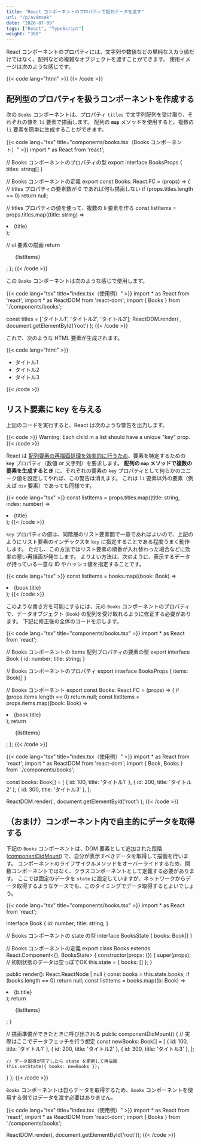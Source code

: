 ```yaml
---
title: "React コンポーネントのプロパティで配列データを渡す"
url: "/p/av9mxak"
date: "2020-07-09"
tags: ["React", "TypeScript"]
weight: "300"
---
```


React コンポーネントのプロパティには、文字列や数値などの単純なスカラ値だけではなく、配列などの複雑なオブジェクトを渡すことができます。
使用イメージは次のような感じです。

{{< code lang="html" >}}
<MyComponent values={配列変数} />
{{< /code >}}

配列型のプロパティを扱うコンポーネントを作成する
----

次の `Books` コンポーネントは、プロパティ `titles` で文字列配列を受け取り、それぞれの値を `li` 要素で描画します。
配列の __`map`__ メソッドを使用すると、複数の `li` 要素を簡単に生成することができます。

{{< code lang="tsx" title="components/books.tsx（Books コンポーネント）" >}}
import * as React from 'react';

// Books コンポーネントのプロパティの型
export interface BooksProps {
  titles: string[]
}

// Books コンポーネントの定義
export const Books: React.FC<BooksProps> = (props) => {
  // titles プロパティの要素数が 0 であれば何も描画しない
  if (props.titles.length == 0) return null;

  // titles プロパティの値を使って、複数の li 要素を作る
  const listItems = props.titles.map((title: string) =>
    <li>{title}</li>
  );

  // ul 要素の描画
  return <ul>{listItems}</ul>;
};
{{< /code >}}

この `Books` コンポーネントは次のような感じで使用します。

{{< code lang="tsx" title="index.tsx（使用例）" >}}
import * as React from 'react';
import * as ReactDOM from 'react-dom';
import { Books } from './components/books';

const titles = ['タイトル1', 'タイトル2', 'タイトル3'];
ReactDOM.render(
  <Books titles={titles} />,
  document.getElementById('root')
);
{{< /code >}}

これで、次のような HTML 要素が生成されます。

{{< code lang="html" >}}
<ul>
  <li>タイトル1</li>
  <li>タイトル2</li>
  <li>タイトル3</li>
</ul>
{{< /code >}}


リスト要素に key を与える
----

上記のコードを実行すると、React は次のような警告を出力します。

{{< code >}}
Warning: Each child in a list should have a unique "key" prop.
{{< /code >}}

React は [配列要素の再描画処理を効率的に行うため](https://ja.reactjs.org/docs/reconciliation.html#recursing-on-children)、要素を特定するための __`key`__ プロパティ（数値 or 文字列）を要求します。
__配列の `map` メソッドで複数の要素を生成するとき__ に、それぞれの要素の `key` プロパティとして何らかのユニーク値を設定してやれば、この警告は消えます。
これは `li` 要素以外の要素（例えば `div` 要素）であっても同様です。

{{< code lang="tsx" >}}
const listItems = props.titles.map((title: string, index: number) =>
  <li key={index}>{title}</li>
);
{{< /code >}}

`key` プロパティの値は、同階層のリスト要素間で一意であればよいので、上記のようにリスト要素のインデックスを `key` に指定することである程度うまく動作します。
ただし、この方法ではリスト要素の順番が入れ替わった場合などに効率の悪い再描画が発生します。
よりよい方法は、次のように、表示するデータが持っている一意な ID やハッシュ値を指定することです。

{{< code lang="tsx" >}}
const listItems = books.map((book: Book) =>
  <li key={book.id}>{book.title}</li>
);
{{< /code >}}

このような書き方を可能にするには、元の `Books` コンポーネントのプロパティで、データオブジェクト (`Book`) の配列を受け取れるように修正する必要があります。
下記に修正後の全体のコードを示します。

{{< code lang="tsx" title="components/books.tsx" >}}
import * as React from 'react';

// Books コンポーネントの items 配列プロパティの要素の型
export interface Book {
  id: number;
  title: string;
}

// Books コンポーネントのプロパティ
export interface BooksProps {
  items: Book[]
}

// Books コンポーネント
export const Books: React.FC<BooksProps> = (props) => {
  if (props.items.length == 0) return null;
  const listItems = props.items.map((book: Book) =>
    <li key={book.id}>{book.title}</li>
  );
  return <ul>{listItems}</ul>;
};
{{< /code >}}

{{< code lang="tsx" title="index.tsx（使用例）" >}}
import * as React from 'react';
import * as ReactDOM from 'react-dom';
import { Book, Books } from './components/books';

const books: Book[] = [
  { id: 100, title: 'タイトル1' },
  { id: 200, title: 'タイトル2' },
  { id: 300, title: 'タイトル3' },
];

ReactDOM.render(
  <Books items={books} />,
  document.getElementById('root')
);
{{< /code >}}


（おまけ）コンポーネント内で自主的にデータを取得する
----

下記の `Books` コンポーネントは、DOM 要素として追加された段階 ([componentDidMount](https://ja.reactjs.org/docs/react-component.html#componentdidmount)) で、自分が表示すべきデータを取得して描画を行います。
コンポーネントのライフサイクルメソッドをオーバーライドするため、関数コンポーネントではなく、クラスコンポーネントとして定義する必要があります。
ここでは固定のデータを `state` に設定していますが、ネットワークからデータ取得するようなケースでも、このタイミングでデータ取得するとよいでしょう。

{{< code lang="tsx" title="components/books.tsx" >}}
import * as React from 'react';

interface Book {
  id: number;
  title: string;
}

// Books コンポーネントの state の型
interface BooksState {
  books: Book[]
}

// Books コンポーネントの定義
export class Books extends React.Component<{}, BooksState> {
  constructor(props: {}) {
    super(props);
    // 初期状態のデータは空っぽでOK
    this.state = { books: [] };
  }

  public render(): React.ReactNode | null {
    const books = this.state.books;
    if (books.length == 0) return null;
    const listItems = books.map((b: Book) =>
      <li key={b.id}>{b.title}</li>
    );
    return <ul>{listItems}</ul>;
  }

  // 描画準備ができたときに呼び出される
  public componentDidMount() {
    // 実際はここでデータフェッチを行う想定
    const newBooks: Book[] = [
      { id: 100, title: 'タイトル1' },
      { id: 200, title: 'タイトル2' },
      { id: 300, title: 'タイトル3' },
    ];

    // データ取得が完了したら state を更新して再描画
    this.setState({ books: newBooks });
  }
};
{{< /code >}}

`Books` コンポーネントは自らデータを取得するため、`Books` コンポーネントを使用する側ではデータを渡す必要はありません。

{{< code lang="tsx" title="index.tsx（使用例）" >}}
import * as React from 'react';
import * as ReactDOM from 'react-dom';
import { Books } from './components/books';

ReactDOM.render(<Books />, document.getElementById('root'));
{{< /code >}}

